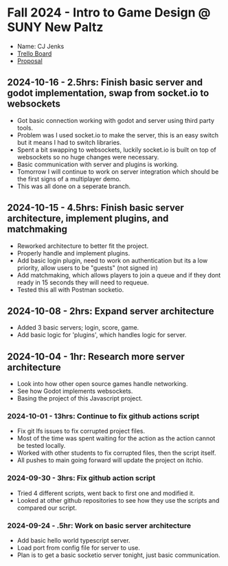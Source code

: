 # Fall 2024 - Intro to Game Design @ SUNY New Paltz
* Name: CJ Jenks
* [Trello Board](https://trello.com/b/6GWgIG7v/danmomo)
* [Proposal](jenks-proposal.pdf)

## 2024-10-16 - 2.5hrs: Finish basic server and godot implementation, swap from socket.io to websockets
* Got basic connection working with godot and server using third party tools.
* Problem was I used socket.io to make the server, this is an easy switch but it means I had to switch libraries.
* Spent a bit swapping to websockets, luckily socket.io is built on top of websockets so no huge changes were necessary.
* Basic communication with server and plugins is working.
* Tomorrow I will continue to work on server integration which should be the first signs of a multiplayer demo.
* This was all done on a seperate branch.

## 2024-10-15 - 4.5hrs: Finish basic server architecture, implement plugins, and matchmaking
* Reworked architecture to better fit the project.
* Properly handle and implement plugins.
* Add basic login plugin, need to work on authentication but its a low priority, allow users to be "guests" (not signed in)
* Add matchmaking, which allows players to join a queue and if they dont ready in 15 seconds they will need to requeue.
* Tested this all with Postman socketio.

## 2024-10-08 - 2hrs: Expand server architecture
* Added 3 basic servers; login, score, game.
* Add basic logic for 'plugins', which handles logic for server.

## 2024-10-04 - 1hr: Research more server architecture
* Look into how other open source games handle networking.
* See how Godot implements websockets.
* Basing the project of this Javascript project.

### 2024-10-01 - 13hrs: Continue to fix github actions script
* Fix git lfs issues to fix corrupted project files.
* Most of the time was spent waiting for the action as the action cannot be tested locally.
* Worked with other students to fix corrupted files, then the script itself.
* All pushes to main going forward will update the project on itchio.

### 2024-09-30 - 3hrs: Fix github action script
* Tried 4 different scripts, went back to first one and modified it.
* Looked at other github repositories to see how they use the scripts and compared our script.

### 2024-09-24 - .5hr: Work on basic server architecture
* Add basic hello world typescript server.
* Load port from config file for server to use.
* Plan is to get a basic socketio server tonight, just basic communication.